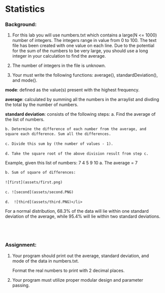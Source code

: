 # Statistics


### Background: 
1. For this lab you will use numbers.txt which contains a large(N <= 1000) number of integers. The integers range in value from 0 to 100. The text file has been created with one value on each line. Due to the potential for the sum of the numbers to be very large, you should use a long integer in your calculation to find the average.

2. The number of integers in the file is unknown.

3. Your must write the following functions: average(), standardDeviation(), and mode().  

**mode**: defined as the value(s) present with the highest frequency.

**average**: calculated by summing all the numbers in the arraylist and divding the total by the number of numbers.

**standard deviation**: consists of the following steps:
	a. Find the average of the list of numbers. 

	b. Determine the difference of each number from the average, and square each difference. Sum all the differences. 
		
	c. Divide this sum by (the number of values - 1). 
		
	d. Take the square root of the above division result from step c. 

Example, given this list of numbers: 7 4 5 9 10
   	a. The average = 7 

	b. Sum of square of differences: 

   	![first](assets/first.png)

	c. ![second](assets/second.PNG)

	d.  ![third](assets/third.PNG)</li>

For a normal distribution, 68.3% of the data will lie within one standard deviation of the average, while 95.4% will lie within two standard deviations. 
<br></br><br></br>
### Assignment: 
1. Your program should print out the average, standard deviation, and mode of the data in numbers.txt.  

	Format the real numbers to print with 2 decimal places. 

2. Your program must utilize proper modular design and parameter passing. 

  
